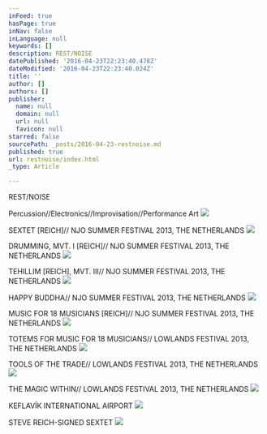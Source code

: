 ```yaml
---
inFeed: true
hasPage: true
inNav: false
inLanguage: null
keywords: []
description: REST/NOISE
datePublished: '2016-04-23T22:23:40.478Z'
dateModified: '2016-04-23T22:23:40.024Z'
title: ''
author: []
authors: []
publisher:
  name: null
  domain: null
  url: null
  favicon: null
starred: false
sourcePath: _posts/2016-04-23-restnoise.md
published: true
url: restnoise/index.html
_type: Article

---
```

REST/NOISE

Percussion//Electronics//Improvisation//Performance Art
![](https://the-grid-user-content.s3-us-west-2.amazonaws.com/87a1de35-0355-43c5-9f52-8d7e48a578cd.jpg)

SEXTET \[REICH\]// NJO SUMMER FESTIVAL 2013, THE NETHERLANDS
![](https://the-grid-user-content.s3-us-west-2.amazonaws.com/d12b194b-b084-4b6b-b8eb-a570d7c3e54d.jpg)

DRUMMING, MVT. I \[REICH\]// NJO SUMMER FESTIVAL 2013, THE NETHERLANDS
![](https://the-grid-user-content.s3-us-west-2.amazonaws.com/30ccd228-7108-454f-b1f0-09e0b868b8c7.jpg)

TEHILLIM \[REICH\], MVT. III// NJO SUMMER FESTIVAL 2013, THE NETHERLANDS
![](https://the-grid-user-content.s3-us-west-2.amazonaws.com/d488d51c-425d-4d10-ae58-c27738c64a70.jpg)

HAPPY BUDDHA// NJO SUMMER FESTIVAL 2013, THE NETHERLANDS
![](https://the-grid-user-content.s3-us-west-2.amazonaws.com/49c19dd4-138d-4d69-9319-836052802e78.jpg)

MUSIC FOR 18 MUSICIANS \[REICH\]// NJO SUMMER FESTIVAL 2013, THE NETHERLANDS
![](https://the-grid-user-content.s3-us-west-2.amazonaws.com/0b9cd212-0f67-4ef4-8d70-8b51a566f229.jpg)

TOTEMS FOR MUSIC FOR 18 MUSICIANS// LOWLANDS FESTIVAL 2013, THE NETHERLANDS
![](https://the-grid-user-content.s3-us-west-2.amazonaws.com/a8c223db-ac97-47e1-a090-c88d62e08535.jpg)

TOOLS OF THE TRADE// LOWLANDS FESTIVAL 2013, THE NETHERLANDS
![](https://the-grid-user-content.s3-us-west-2.amazonaws.com/fa6c4f71-c0fe-478e-ad53-f221b0e2f8d4.jpg)

THE MAGIC WITHIN// LOWLANDS FESTIVAL 2013, THE NETHERLANDS
![](https://the-grid-user-content.s3-us-west-2.amazonaws.com/929a19ab-b781-46c4-9be7-4ff8410b9498.jpg)

KEFLAVÍK INTERNATIONAL AIRPORT
![](https://the-grid-user-content.s3-us-west-2.amazonaws.com/ed34e108-7843-480e-9449-1d63faac6fea.jpg)

STEVE REICH-SIGNED SEXTET
![](https://the-grid-user-content.s3-us-west-2.amazonaws.com/899c94f0-b89d-442e-9cc0-a1f7f9bb154f.jpg)